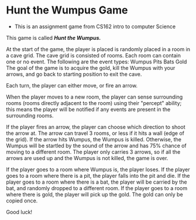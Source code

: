 #  **Hunt the Wumpus Game**
- This is an assignment game from CS162 intro to computer Science

This game is called ***Hunt the Wumpus.***

At the start of the game, the player is placed is randomly placed in a room in a cave grid. The cave grid is consisted of rooms. Each room can contain one or no event. The following are the event types:
Wumpus
Pits
Bats
Gold
The goal of the game is to acquire the gold, kill the Wumpus with your arrows, and go back to starting position to exit the cave.

Each turn, the player can either move, or fire an arrow.

When the player moves to a new room, the player can sense surrounding rooms (rooms directly adjacent to the room) using their "percept" ability; this means the player will be notified if any events are present in the surrounding rooms.

If the player fires an arrow, the player can choose which direction to shoot the arrow at. The arrow can travel 3 rooms, or less if it hits a wall (edge of the grid). If the arrow hits Wumpus, the Wumpus is killed. Otherwise, the Wumpus will be startled by the sound of the arrow and has 75% chance of moving to a different room. The player only carries 3 arrows, so if all the arrows are used up and the Wumpus is not killed, the game is over.

If the player goes to a room where Wumpus is, the player loses.
If the player goes to a room where there is a pit, the player falls into the pit and die.
If the player goes to a room where there is a bat, the player will be carried by the bat, and randomly dropped to a different room.
If the player goes to a room where there is gold, the player will pick up the gold. The gold can only be copied once.

Good luck!

